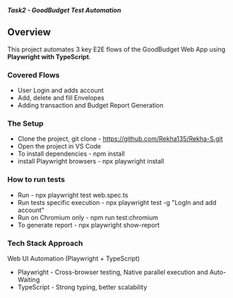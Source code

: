 ***Task2 - GoodBudget Test Automation***

## Overview
This project automates 3 key E2E flows of the GoodBudget Web App using **Playwright with TypeScript**.

### Covered Flows
- User Login and adds account
- Add, delete and fill Envelopes
- Adding transaction and Budget Report Generation

### The Setup

- Clone the project, git clone - https://github.com/Rekha135/Rekha-S.git
- Open the project in VS Code
- To install dependencies - npm install
- install Playwright browsers - npx playwright install

### How to run tests

- Run - npx playwright test web.spec.ts
- Run tests specific execution - npx playwright test -g "LogIn and add account"
- Run on Chromium only - npm run test:chromium
- To generate report - npx playwright show-report

### Tech Stack Approach

Web UI Automation (Playwright + TypeScript)
- Playwright - Cross-browser testing, Native parallel execution and Auto-Waiting
- TypeScript - Strong typing, better scalability




